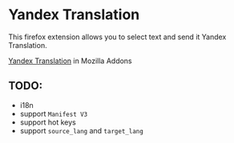# Yandex Translation

This firefox extension allows you to select text and send it Yandex Translation.

[Yandex Translation](https://addons.mozilla.org/en-US/firefox/addon/to-yandex-translate/) in Mozilla Addons

## TODO:

- i18n
- support `Manifest V3`
- support hot keys
- support `source_lang` and `target_lang`

